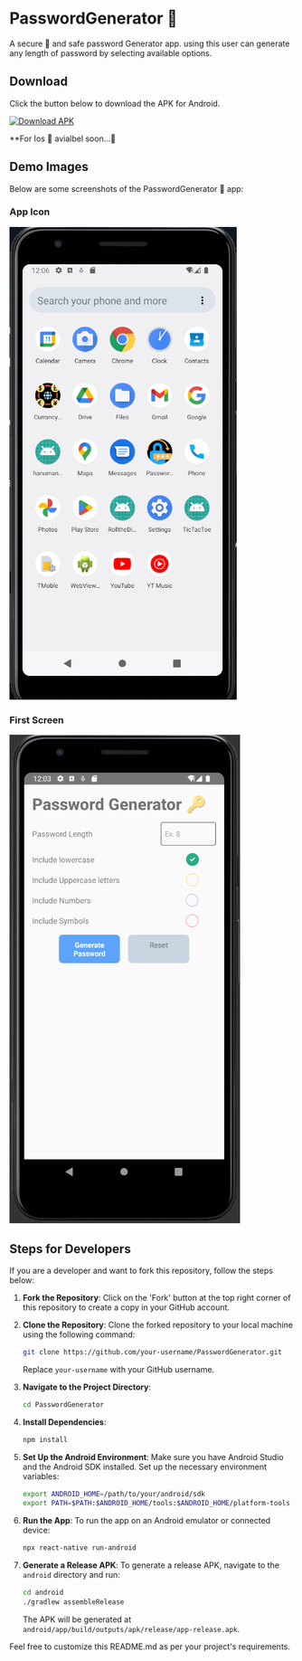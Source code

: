 # PasswordGenerator 🔑

A secure 🔐 and safe password Generator app. using this user can generate any length of password by selecting available options.


## Download

Click the button below to download the APK for Android.

[![Download APK](https://img.shields.io/badge/Download-APK-green?style=for-the-badge&logo=android)](https://drive.google.com/file/d/1HLnf4mE-ulDienbK7JIFad_YWzBktkW4/view?usp=sharing)


**For Ios 🍎 avialbel soon...🚀


## Demo Images

Below are some screenshots of the PasswordGenerator 🔐 app:

### App Icon
![App Icon](./DemoImages/Appicon.png)



### First Screen
![First Screen](./DemoImages/FirstScreen.png)




## Steps for Developers

If you are a developer and want to fork this repository, follow the steps below:

1. **Fork the Repository**: Click on the 'Fork' button at the top right corner of this repository to create a copy in your GitHub account.

2. **Clone the Repository**: Clone the forked repository to your local machine using the following command:
    ```sh
    git clone https://github.com/your-username/PasswordGenerator.git
    ```
    Replace `your-username` with your GitHub username.

3. **Navigate to the Project Directory**:
    ```sh
    cd PasswordGenerator
    ```

4. **Install Dependencies**:
    ```sh
    npm install
    ```

5. **Set Up the Android Environment**:
    Make sure you have Android Studio and the Android SDK installed. Set up the necessary environment variables:
    ```sh
    export ANDROID_HOME=/path/to/your/android/sdk
    export PATH=$PATH:$ANDROID_HOME/tools:$ANDROID_HOME/platform-tools
    ```

6. **Run the App**:
    To run the app on an Android emulator or connected device:
    ```sh
    npx react-native run-android
    ```

7. **Generate a Release APK**:
    To generate a release APK, navigate to the `android` directory and run:
    ```sh
    cd android
    ./gradlew assembleRelease
    ```

    The APK will be generated at `android/app/build/outputs/apk/release/app-release.apk`.

Feel free to customize this README.md as per your project's requirements.
